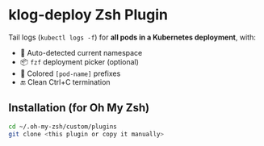 # klog-deploy Zsh Plugin

Tail logs (`kubectl logs -f`) for **all pods in a Kubernetes deployment**, with:

- 🧠 Auto-detected current namespace
- 📦 `fzf` deployment picker (optional)
- 🎨 Colored `[pod-name]` prefixes
- 🔚 Clean Ctrl+C termination

## Installation (for Oh My Zsh)

```bash
cd ~/.oh-my-zsh/custom/plugins
git clone <this plugin or copy it manually>
